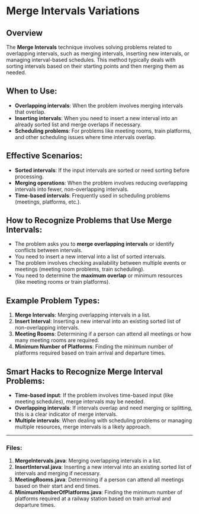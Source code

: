 # Merge Intervals Variations

## Overview
The **Merge Intervals** technique involves solving problems related to overlapping intervals, such as merging intervals, inserting new intervals, or managing interval-based schedules. This method typically deals with sorting intervals based on their starting points and then merging them as needed.

## When to Use:
- **Overlapping intervals**: When the problem involves merging intervals that overlap.
- **Inserting intervals**: When you need to insert a new interval into an already sorted list and merge overlaps if necessary.
- **Scheduling problems**: For problems like meeting rooms, train platforms, and other scheduling issues where time intervals overlap.

## Effective Scenarios:
- **Sorted intervals**: If the input intervals are sorted or need sorting before processing.
- **Merging operations**: When the problem involves reducing overlapping intervals into fewer, non-overlapping intervals.
- **Time-based intervals**: Frequently used in scheduling problems (meetings, platforms, etc.).

## How to Recognize Problems that Use Merge Intervals:
- The problem asks you to **merge overlapping intervals** or identify conflicts between intervals.
- You need to insert a new interval into a list of sorted intervals.
- The problem involves checking availability between multiple events or meetings (meeting room problems, train scheduling).
- You need to determine the **maximum overlap** or minimum resources (like meeting rooms or train platforms).

## Example Problem Types:
1. **Merge Intervals**: Merging overlapping intervals in a list.
2. **Insert Interval**: Inserting a new interval into an existing sorted list of non-overlapping intervals.
3. **Meeting Rooms**: Determining if a person can attend all meetings or how many meeting rooms are required.
4. **Minimum Number of Platforms**: Finding the minimum number of platforms required based on train arrival and departure times.

## Smart Hacks to Recognize Merge Interval Problems:
- **Time-based input**: If the problem involves time-based input (like meeting schedules), merge intervals may be needed.
- **Overlapping intervals**: If intervals overlap and need merging or splitting, this is a clear indicator of merge intervals.
- **Multiple intervals**: When dealing with scheduling problems or managing multiple resources, merge intervals is a likely approach.

---

### Files:
1. **MergeIntervals.java**: Merging overlapping intervals in a list.
2. **InsertInterval.java**: Inserting a new interval into an existing sorted list of intervals and merging if necessary.
3. **MeetingRooms.java**: Determining if a person can attend all meetings based on their start and end times.
4. **MinimumNumberOfPlatforms.java**: Finding the minimum number of platforms required at a railway station based on train arrival and departure times.
